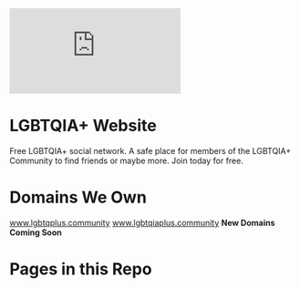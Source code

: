 ![Logo](https://www.lgbtqiaplus.community/image_transcoder.php?o=sys_custom_images&h=7&x=240&y=148)
# LGBTQIA+ Website
Free LGBTQIA+ social network. A safe place for members of the LGBTQIA+ Community to find friends or maybe more. Join today for free.
# Domains We Own
www.lgbtqplus.community
www.lgbtqiaplus.community
**New Domains Coming Soon**
# Pages in this Repo

<!--stackedit_data:
eyJoaXN0b3J5IjpbMTA0MjM3MzQxMV19
-->